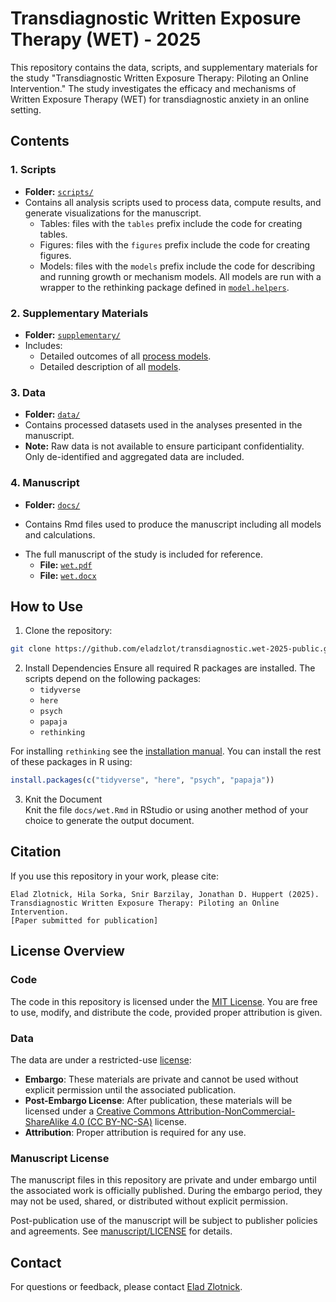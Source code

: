 # Transdiagnostic Written Exposure Therapy (WET) - 2025

This repository contains the data, scripts, and supplementary materials for the study "Transdiagnostic Written Exposure Therapy: Piloting an Online Intervention." The study investigates the efficacy and mechanisms of Written Exposure Therapy (WET) for transdiagnostic anxiety in an online setting.

## Contents

### 1. **Scripts**
- **Folder:** [`scripts/`](scripts/)
- Contains all analysis scripts used to process data, compute results, and generate visualizations for the manuscript.
  - Tables: files with the `tables` prefix include the code for creating tables.
  - Figures: files with the `figures` prefix include the code for creating figures.
  - Models: files with the `models` prefix include the code for describing and running growth or mechanism models. All models are run with a wrapper to the rethinking package defined in [`model.helpers`](scripts/model.helpers.R).

### 2. **Supplementary Materials**
- **Folder:** [`supplementary/`](supplementary/)
- Includes:
  - Detailed outcomes of all [process models](supplementary/process.pdf).
  - Detailed description of all [models](supplementary/models.pdf).

### 3. **Data**
- **Folder:** [`data/`](data/)
- Contains processed datasets used in the analyses presented in the manuscript.
- **Note:** Raw data is not available to ensure participant confidentiality. Only de-identified and aggregated data are included.

### 4. **Manuscript**
- **Folder:** [`docs/`](docs/)
* Contains Rmd files used to produce the manuscript including all models and calculations.
- The full manuscript of the study is included for reference.
  - **File:** [`wet.pdf`](docs/output/wet.pdf)
  - **File:** [`wet.docx`](docs/output/wet.docx)


## How to Use

1. Clone the repository:
```bash
git clone https://github.com/eladzlot/transdiagnostic.wet-2025-public.git
```

2. Install Dependencies
Ensure all required R packages are installed. The scripts depend on the following packages:
   - `tidyverse`
   - `here`
   - `psych`
   - `papaja`
   - `rethinking` 

  For installing `rethinking` see the [installation manual](https://github.com/rmcelreath/rethinking/tree/master). You can install the rest of these packages in R using:
```R
install.packages(c("tidyverse", "here", "psych", "papaja"))
```

3. Knit the Document  
   Knit the file `docs/wet.Rmd` in RStudio or using another method of your choice to generate the output document.

## Citation

If you use this repository in your work, please cite:
```
Elad Zlotnick, Hila Sorka, Snir Barzilay, Jonathan D. Huppert (2025). 
Transdiagnostic Written Exposure Therapy: Piloting an Online Intervention. 
[Paper submitted for publication]
```

## License Overview

### Code
The code in this repository is licensed under the [MIT License](LICENSE). You are free to use, modify, and distribute the code, provided proper attribution is given.

### Data 
The data are under a restricted-use [license](data/LICENSE):
- **Embargo**: These materials are private and cannot be used without explicit permission until the associated publication.
- **Post-Embargo License**: After publication, these materials will be licensed under a [Creative Commons Attribution-NonCommercial-ShareAlike 4.0 (CC BY-NC-SA)](https://creativecommons.org/licenses/by-nc-sa/4.0/) license.
- **Attribution**: Proper attribution is required for any use.

### Manuscript License
The manuscript files in this repository are private and under embargo until the associated work is officially published.
During the embargo period, they may not be used, shared, or distributed without explicit permission.

Post-publication use of the manuscript will be subject to publisher policies and agreements. See [manuscript/LICENSE](manuscript/LICENSE) for details.

## Contact
For questions or feedback, please contact [Elad Zlotnick](mailto:elad.zlotnick@mail.huji.ac.il).
